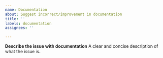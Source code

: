 ```yaml
---
name: Documentation
about: Suggest incorrect/improvement in documentation
title: ''
labels: documentation
assignees: ''

---
```


**Describe the issue with documentation**
A clear and concise description of what the issue is.
